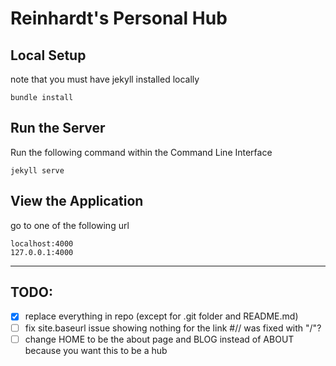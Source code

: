 # Reinhardt's Personal Hub

## Local Setup

note that you must have jekyll installed locally
```
bundle install
```

## Run the Server

Run the following command within the Command Line Interface
```
jekyll serve
```

## View the Application

go to one of the following url
```
localhost:4000
127.0.0.1:4000
```

---

## TODO:

- [x] replace everything in repo (except for .git folder and README.md)
- [ ] fix site.baseurl issue showing nothing for the link #// was fixed with "/"?
- [ ] change HOME to be the about page and BLOG instead of ABOUT because you want this to be a hub
